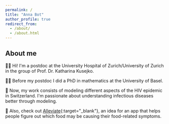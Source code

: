 ```yaml
---
permalink: /
title: "Anna Bot"
author_profile: true
redirect_from: 
  - /about/
  - /about.html
---
```


## About me

👩‍💻 Hi! I'm a postdoc at the University Hospital of Zurich/University of Zurich in the group of Prof. Dr. Katharina Kusejko.

👩‍🎓 Before my postdoc I did a PhD in mathematics at the University of Basel.

🧬 Now, my work consists of modeling different aspects of the HIV epidemic in Switzerland. I'm passionate about understanding infectious diseases better through modeling.

🚀 Also, check out [Alleviate](https://bot-anna.github.io/alleviate/){:target="_blank"}, an idea for an app that helps people figure out which food may be causing their food-related symptoms.